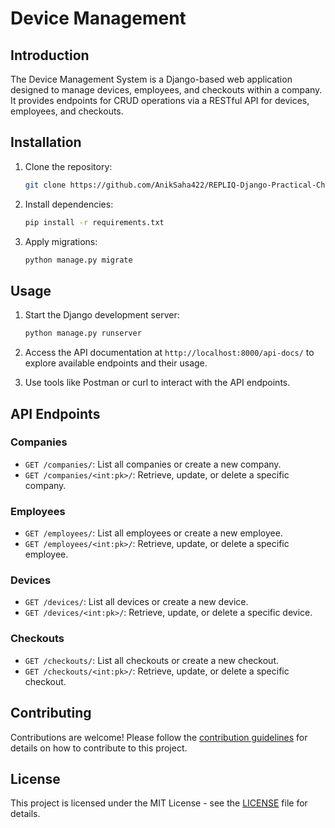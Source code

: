 # Device Management

## Introduction
The Device Management System is a Django-based web application designed to manage devices, employees, and checkouts within a company. It provides endpoints for CRUD operations via a RESTful API for devices, employees, and checkouts.

## Installation
1. Clone the repository:
    ```bash
    git clone https://github.com/AnikSaha422/REPLIQ-Django-Practical-Challenge.git
    ```

2. Install dependencies:
    ```bash
    pip install -r requirements.txt
    ```

3. Apply migrations:
    ```bash
    python manage.py migrate
    ```

## Usage
1. Start the Django development server:
    ```bash
    python manage.py runserver
    ```

2. Access the API documentation at `http://localhost:8000/api-docs/` to explore available endpoints and their usage.

3. Use tools like Postman or curl to interact with the API endpoints.

## API Endpoints
### Companies
- `GET /companies/`: List all companies or create a new company.
- `GET /companies/<int:pk>/`: Retrieve, update, or delete a specific company.

### Employees
- `GET /employees/`: List all employees or create a new employee.
- `GET /employees/<int:pk>/`: Retrieve, update, or delete a specific employee.

### Devices
- `GET /devices/`: List all devices or create a new device.
- `GET /devices/<int:pk>/`: Retrieve, update, or delete a specific device.

### Checkouts
- `GET /checkouts/`: List all checkouts or create a new checkout.
- `GET /checkouts/<int:pk>/`: Retrieve, update, or delete a specific checkout.

## Contributing
Contributions are welcome! Please follow the [contribution guidelines](CONTRIBUTING.md) for details on how to contribute to this project.

## License
This project is licensed under the MIT License - see the [LICENSE](LICENSE) file for details.
